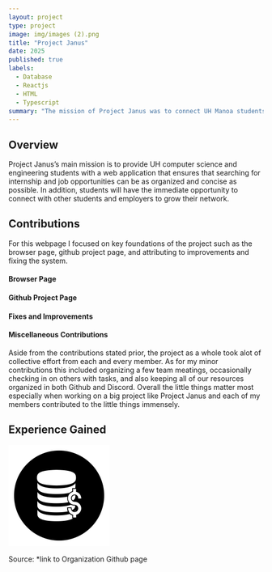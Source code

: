 ```yaml
---
layout: project
type: project
image: img/images (2).png
title: "Project Janus"
date: 2025
published: true
labels:
  - Database
  - Reactjs
  - HTML
  - Typescript
summary: "The mission of Project Janus was to connect UH Manoa students with both opportunities from other companies and students seeking to do the same"
---
```


## Overview

Project Janus’s main mission is to provide UH computer science and engineering students with a web application that ensures that searching for internship and job opportunities can be as organized and concise as possible. In addition, students will have the immediate opportunity to connect with other students and employers to grow their network.

## Contributions

For this webpage I focused on key foundations of the project such as the browser page, github project page, and attributing to improvements and fixing the system.

#### Browser Page

#### Github Project Page

#### Fixes and Improvements

#### Miscellaneous Contributions

Aside from the contributions stated prior, the project as a whole took alot of collective effort from each and every member. As for my minor contributions this included organizing a few team meatings, occasionally checking in on others with tasks, and also keeping all of our resources organized in both Github and Discord. Overall the little things matter most especially when working on a big project like Project Janus and each of my members contributed to the little things immensely.



## Experience Gained


<div class="text-center p-4">
  <img width="200px" src="../img/banksmol.png" class="img-thumbnail" >
</div>


Source: *link to Organization Github page

